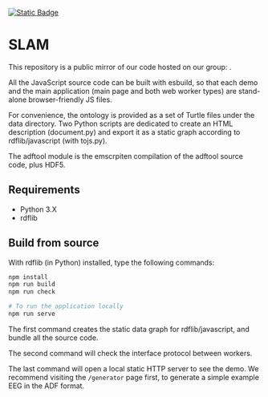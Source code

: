 [![Static Badge](https://img.shields.io/badge/demo--gh-slam-blue?link=https%3A%2F%2Fneonatool.github.io%2Fslam%2F)](https://neonatool.github.io/slam/)

# SLAM

This repository is a public mirror of our code hosted on our group:
[](https://plmlab.math.cnrs.fr/neonatool).

All the JavaScript source code can be built with esbuild, so that each
demo and the main application (main page and both web worker types)
are stand-alone browser-friendly JS files.

For convenience, the ontology is provided as a set of Turtle files
under the data directory. Two Python scripts are dedicated to create
an HTML description (document.py) and export it as a static graph
according to rdflib/javascript (with tojs.py).

The adftool module is the emscrpiten compilation of the adftool source
code, plus HDF5.

## Requirements

- Python 3.X 
- rdflib

## Build from source

With rdflib (in Python) installed, type the following commands:


```sh
npm install
npm run build
npm run check

# To run the application locally
npm run serve
```

The first command creates the static data graph for rdflib/javascript, and
bundle all the source code.

The second command will check the interface protocol between
workers.

The last command will open a local static HTTP server to see the demo. We
recommend visiting the `/generator` page first, to generate a simple example
EEG in the ADF format.
